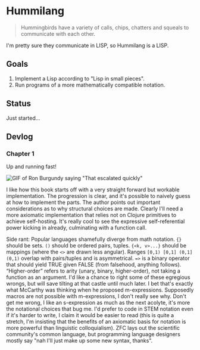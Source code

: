 # Hummilang

> Hummingbirds have a variety of calls, chips, chatters and squeals to communicate with each other.

I'm pretty sure they communicate in LISP, so Hummilang is a LISP.

## Goals

1. Implement a Lisp according to "Lisp in small pieces".
2. Run programs of a more mathematically compatible notation.

## Status

Just started...

## Devlog

### Chapter 1

Up and running fast!

![GIF of Ron Burgundy saying "That escalated quickly"](https://media.giphy.com/media/VdnlLVCpJdvARvByh0/giphy.gif)

I like how this book starts off with a very straight forward but workable implementation.
The progression is clear, and it's possible to naively guess at how to implement the parts.
The author points out important considerations as to why structural choices are made.
Clearly I'll need a more axiomatic implementation that relies not on Clojure primitives to achieve self-hosting. It's really cool to see the expressive self-referential power kicking in already, culminating with a function call.

Side rant:
Popular languages shamefully diverge from math notation.
`{}` should be sets.
`()` should be ordered pairs, tuples.
`{<k, v>...}` should be mappings (where the `<>` are drawn less angular).
Ranges `[0,1) [0,1] (0,1] (0,1)` overlap with pairs/tuples and is asymmetrical.
`=>` is a binary operator that should yield TRUE given FALSE (from falsehood, anything follows).
“Higher-order” refers to arity (unary, binary, higher-order), not taking a function as an argument.
I'd like a chance to right some of these egregious wrongs, but will save tilting at that castle until much later.
I bet that's exactly what McCarthy was thinking when he proposed m-expressions.
Supposedly macros are not possible with m-expressions,
I don't really see why.
Don't get me wrong, I like an s-expression as much as the next acolyte, it's more the notational choices that bug me.
I'd prefer to code in STEM notation even if it's harder to write, I claim it would be easier to read (this is quite a stretch, I'm insisting that the benefits of an axiomatic basis for notation is more powerful than linguistic colloquialism).
ZFC lays out the scientific community's common language, but programming language designers mostly say "nah I'll just make up some new syntax, thanks".
